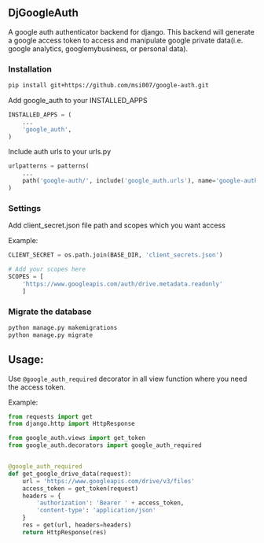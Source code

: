 ## DjGoogleAuth

A google auth authenticator backend for django. This backend will generate a google access token to access and manipulate google private data(i.e. google analytics, googlemybusiness, or personal data).

### Installation
```bash
pip install git+https://github.com/msi007/google-auth.git
```

Add google_auth to your INSTALLED_APPS

```python
INSTALLED_APPS = (
    ...
    'google_auth',
)
```

Include auth urls to your urls.py

```python
urlpatterns = patterns(
    ...
    path('google-auth/', include('google_auth.urls'), name='google-authentication'),
)
```

### Settings

Add client_secret.json file path and scopes which you want access

Example: 
```python
CLIENT_SECRET = os.path.join(BASE_DIR, 'client_secrets.json')

# Add your scopes here
SCOPES = [
    'https://www.googleapis.com/auth/drive.metadata.readonly'
    ]
```

### Migrate the database

```bash
python manage.py makemigrations
python manage.py migrate
```

## Usage:

Use `@google_auth_required` decorator in all view function where you need the access token.

Example:

```python
from requests import get
from django.http import HttpResponse

from google_auth.views import get_token
from google_auth.decorators import google_auth_required


@google_auth_required
def get_google_drive_data(request):
    url = 'https://www.googleapis.com/drive/v3/files'
    access_token = get_token(request)
    headers = {
        'authorization': 'Bearer ' + access_token,
        'content-type': 'application/json'
    }
    res = get(url, headers=headers)
    return HttpResponse(res)

```

